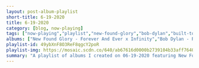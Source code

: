```yaml
---
layout: post-album-playlist
short-title: 6-19-2020
title: 6-19-2020
category: [blog, now-playing]
tags: ["now-playing","playlist","new-found-glory","bob-dylan","built-to-spill","various-artists"]
albums: ["New Found Glory - Forever And Ever x Infinity","Bob Dylan - Rough and Rowdy Ways","Built To Spill - Built to Spill Plays the Songs of Daniel Johnston","Various Artists - Breathing Exercises"]
playlist-id: 49ybXnF8O3ReF8qgcY2poR
playlist-img: https://mosaic.scdn.co/640/ab67616d0000b2739104b33aff7640424321c685ab67616d0000b2739a88590feda04e84b91069ddab67616d0000b273b0933cb0ed715a6108727beeab67616d0000b273de53828a4a84a66179dcdfde
summary: "A playlist of albums I created on 06-19-2020 featuring New Found Glory, Bob Dylan, Built To Spill, and Various Artists"
---
```

